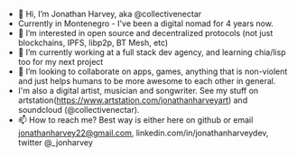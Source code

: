 - 👋 Hi, I’m Jonathan Harvey, aka @collectivenectar
- Currently in Montenegro - I've been a digital nomad for 4 years now.
- 👀 I’m interested in open source and decentralized protocols (not just blockchains, IPFS, libp2p, BT Mesh, etc)
- 🌱 I’m currently working at a full stack dev agency, and learning chia/lisp too for my next project
- 💞️ I’m looking to collaborate on apps, games, anything that is non-violent and just helps humans to be more awesome to each other in general.
- I'm also a digital artist, musician and songwriter. See my stuff on artstation(https://www.artstation.com/jonathanharveyart) and soundcloud (@collectivenectar).
- 📫 How to reach me? Best way is either here on github or email jonathanharvey22@gmail.com, linkedin.com/in/jonathanharveydev, twitter @_jonharvey

<!---
collectivenectar/collectivenectar is a ✨ special ✨ repository because its `README.md` (this file) appears on your GitHub profile.
You can click the Preview link to take a look at your changes.
--->
